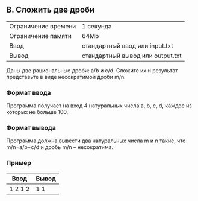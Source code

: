 ## B. Сложить две дроби

| | |
|------------|------------|
| Ограничение времени	| 1 секунда |
| Ограничение памяти | 64Mb |
| Ввод	| стандартный ввод или input.txt |
| Вывод	| стандартный вывод или output.txt |

Даны две рациональные дроби: a/b и c/d. Сложите их и результат представьте в виде несократимой дроби m/n.

### Формат ввода
Программа получает на вход 4 натуральных числа a, b, c, d, каждое из которых не больше 100.

### Формат вывода
Программа должна вывести два натуральных числа m и n такие, что m/n=a/b+c/d и дробь m/n – несократима.

### Пример
| Ввод | Вывод |
| ---- | ----- |
| 1 2 1 2 | 1 1 |
